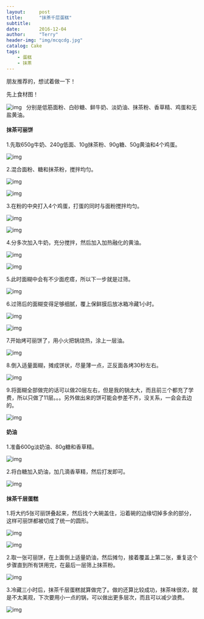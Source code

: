 ```yaml
---
layout:     post
title:      "抹茶千层蛋糕"
subtitle:   
date:       2016-12-04
author:     "Terry"
header-img: "img/mcqcdg.jpg"
catalog: Cake
tags:
    - 蛋糕
    - 抹茶
---
```

朋友推荐的，想试着做一下！

先上食材图！

![img](http://odmaovtkc.bkt.clouddn.com/image/mcqcdg/20161204_150141.jpg)
 
分别是低筋面粉、白砂糖、鲜牛奶、淡奶油、抹茶粉、香草精、鸡蛋和无盐黄油。

#### 抹茶可丽饼 

1.先取650g牛奶、240g低面、10g抹茶粉、90g糖、50g黄油和4个鸡蛋。

![img](http://odmaovtkc.bkt.clouddn.com/image/mcqcdg/20161204_152748.jpg)

2.混合面粉、糖和抹茶粉，搅拌均匀。

![img](http://odmaovtkc.bkt.clouddn.com/image/mcqcdg/20161204_152929.jpg)

![img](http://odmaovtkc.bkt.clouddn.com/image/mcqcdg/20161204_153138.jpg)

3.在粉的中央打入4个鸡蛋，打蛋的同时与面粉搅拌均匀。

![img](http://odmaovtkc.bkt.clouddn.com/image/mcqcdg/20161204_153312.jpg)

![img](http://odmaovtkc.bkt.clouddn.com/image/mcqcdg/20161204_153439.jpg)

4.分多次加入牛奶，充分搅拌，然后加入加热融化的黄油。

![img](http://odmaovtkc.bkt.clouddn.com/image/mcqcdg/20161204_153518.jpg)

![img](http://odmaovtkc.bkt.clouddn.com/image/mcqcdg/20161204_154230.jpg)

5.此时面糊中会有不少面疙瘩，所以下一步就是过筛。

![img](http://odmaovtkc.bkt.clouddn.com/image/mcqcdg/20161204_154923.jpg)

6.过筛后的面糊变得足够细腻，覆上保鲜膜后放冰箱冷藏1小时。

![img](http://odmaovtkc.bkt.clouddn.com/image/mcqcdg/20161204_155240.jpg)

![img](http://odmaovtkc.bkt.clouddn.com/image/mcqcdg/20161204_155338.jpg)

7.开始烤可丽饼了，用小火把锅烧热，涂上一层油。 

![img](http://odmaovtkc.bkt.clouddn.com/image/mcqcdg/20161204_170631.jpg)

8.倒入适量面糊，摊成饼状，尽量薄一点，正反面各烤30秒左右。

![img](http://odmaovtkc.bkt.clouddn.com/image/mcqcdg/20161204_171159.jpg)

9.将面糊全部做完的话可以做20层左右，但是我的锅太大，而且前三个都充了学费，所以只做了11层。。。另外做出来的饼可能会参差不齐，没关系，一会会去边的。 

![img](http://odmaovtkc.bkt.clouddn.com/image/mcqcdg/20161204_181045.jpg)


#### 奶油 

1.准备600g淡奶油、80g糖和香草精。

![img](http://odmaovtkc.bkt.clouddn.com/image/mcqcdg/20161204_195358.jpg)

2.将白糖加入奶油，加几滴香草精，然后打发即可。

![img](http://odmaovtkc.bkt.clouddn.com/image/mcqcdg/20161204_195948.jpg)

#### 抹茶千层蛋糕

1.将大约5张可丽饼叠起来，然后找个大碗盖住，沿着碗的边缘切掉多余的部分，这样可丽饼都被切成了统一的圆形。

![img](http://odmaovtkc.bkt.clouddn.com/image/mcqcdg/20161204_200144.jpg)

![img](http://odmaovtkc.bkt.clouddn.com/image/mcqcdg/20161204_200715.jpg)

2.取一张可丽饼，在上面倒上适量奶油，然后摊匀，接着覆盖上第二张，重复这个步骤直到所有饼用完，在最后一层筛上抹茶粉。

![img](http://odmaovtkc.bkt.clouddn.com/image/mcqcdg/20161204_204830.jpg)

3.冷藏三小时后，抹茶千层蛋糕就算做完了。做的还算比较成功，抹茶味很浓，就是不太美观，下次要用小一点的锅，可以做出更多层次，而且可以减少浪费。

![img](http://odmaovtkc.bkt.clouddn.com/image/mcqcdg/20161204_205517.jpg)

